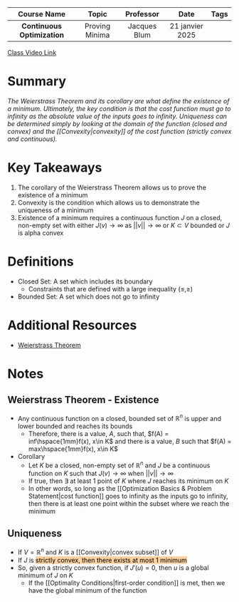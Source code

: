 |         Course Name         |     Topic      |  Professor   |      Date       | Tags |
| :-------------------------: | :------------: | :----------: | :-------------: | :--: |
| **Continuous Optimization** | Proving Minima | Jacques Blum | 21 janvier 2025 |      |

[Class Video Link](https://dstisas-my.sharepoint.com/personal/johnny_najjar_dsti_institute/_layouts/15/stream.aspx?id=%2Fpersonal%2Fjohnny%5Fnajjar%5Fdsti%5Finstitute%2FDocuments%2FRecordings%281%29%2FA24%20%2D%20Common%20Link%20%2D%20DS%2DDE%2DDA%2D20250121%5F095012%2DMeeting%20Recording%201%2Emp4&ga=1&referrer=StreamWebApp%2EWeb&referrerScenario=AddressBarCopied%2Eview%2E659d14cc%2Dda79%2D4441%2D8a42%2D86d3d4673ba0)

# Summary
*The Weierstrass Theorem and its corollary are what define the existence of a minimum. Ultimately, the key condition is that the cost function must go to infinity as the absolute value of the inputs goes to infinity. Uniqueness can be determined simply by looking at the domain of the function (closed and convex) and the [[Convexity|convexity]] of the cost function (strictly convex and continuous).*

# Key Takeaways
1. The corollary of the Weierstrass Theorem allows us to prove the existence of a minimum
2. Convexity is the condition which allows us to demonstrate the uniqueness of a minimum
3. Existence of a minimum requires a continuous function $J$ on a closed, non-empty set with either $J(v) \to \infty \textrm{ as } ||v|| \to \infty$ or $K \subset V$ bounded or $J$ is alpha convex

# Definitions
- Closed Set: A set which includes its boundary
	- Constraints that are defined with a large inequality ($\le,\ge$)
- Bounded Set: A set which does not go to infinity

# Additional Resources
- [Weierstrass Theorem](https://www.sciencedirect.com/topics/mathematics/weierstrass-theorem)

# Notes
## Weierstrass Theorem - Existence
- Any continuous function on a closed, bounded set of $\mathbb R^n$ is upper and lower bounded and reaches its bounds
	- Therefore, there is a value, $A$, such that, $f(A) = inf\hspace{1mm}f(x), x\in K$ and there is a value, $B$ such that $f(A) = max\hspace{1mm}f(x), x\in K$
- Corollary
	- Let $K$ be a closed, non-empty set of $\mathbb R^n$ and $J$ be a continuous function on $K$ such that $J(v) \to \infty$ when $||v|| \to \infty$
	- If true, then $\exists$ at least 1 point of $K$ where $J$ reaches its minimum on $K$
	- In other words, so long as the [[Optimization Basics & Problem Statement|cost function]] goes to infinity as the inputs go to infinity, then there is at least one point within the subset where we reach the minimum
## Uniqueness
- If $V = \mathbb R^n$ and $K$ is a [[Convexity|convex subset]] of $V$
- If $J$ is <mark style="background: #FFB86CA6;">strictly convex, then there exists at most 1 minimum</mark>
- So, given a strictly convex function, if $J'(u) = 0$, then $u$ is a global minimum of $J$ on $K$
	- If the [[Optimality Conditions|first-order condition]] is met, then we have the global minimum of the function
